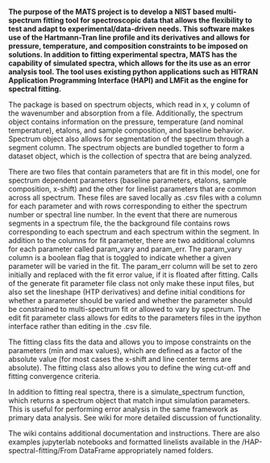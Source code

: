 **The purpose of the MATS project is to develop a NIST based multi-spectrum fitting tool for spectroscopic data that allows the flexibility to test and adapt to experimental/data-driven needs.  This software makes use of the Hartmann-Tran line profile and its derivatives and allows for pressure, temperature, and composition constraints to be imposed on solutions.  In addition to fitting experimental spectra, MATS has the capability of simulated spectra, which allows for the its use as an error analysis tool.  The tool uses existing python applications such as  HITRAN Application Programming Interface (HAPI) and LMFit as the engine for spectral fitting.**  

The package is based on spectrum objects, which read in x, y column of the wavenumber and absorption from a file.  Additionally, the spectrum object contains information on the pressure, temperature (and nominal temperature), etalons, and sample composition, and baseline behavior.  Spectrum object also allows for segmentation of the spectrum through a segment column.  The spectrum objects are bundled together to form a dataset object, which is the collection of spectra that are being analyzed.  

There are two files that contain parameters that are fit in this model, one for spectrum dependent parameters (baseline parameters, etalons, sample composition, x-shift) and the other for linelist parameters that are common across all spectrum.  These files are saved locally as .csv files with a column for each parameter and with rows corresponding to either the spectrum number or spectral line number.  In the event that there are numerous segments in a spectrum file, the the background file contains rows corresponding to each spectrum and each spectrum within the segment.  In addition to the columns for fit parameter, there are two additional columns for each parameter called param_vary and param_err.  The param_vary column is a boolean flag that is toggled to indicate whether a given parameter will be varied in the fit.  The param_err column will be set to zero initially and replaced with the fit error value, if it is floated after fitting.  Calls of the generate fit parameter file class not only make these input files, but also set the lineshape (HTP derivatives) and define initial conditions for whether a parameter should be varied and whether the parameter should be constrained to multi-spectrum fit or allowed to vary by spectrum.  The edit fit parameter class allows for edits to the parameters files in the ipython interface rather than editing in the .csv file. 

The fitting class fits the data and allows you to impose constraints on the parameters (min and max values), which are defined as a factor of the absolute value (for most cases the x-shift and line center terms are absolute).  The fitting class also allows you to define the wing cut-off and fitting convergence criteria. 

In addition to fitting real spectra, there is a simulate_spectrum function, which returns a spectrum object that match input simulation parameters.  This is useful for performing error analysis in the same framework as primary data analysis.  See wiki for more detailed discussion of functionality.

The wiki contains additional documentation and instructions.  There are also examples jupyterlab notebooks and formatted linelists available in the /HAP-spectral-fitting/From DataFrame appropriately named folders.  



